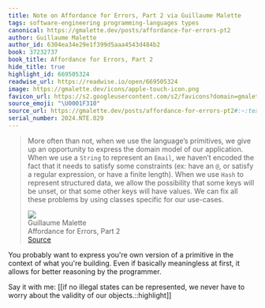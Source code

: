 ```yaml
---
title: Note on Affordance for Errors, Part 2 via Guillaume Malette
tags: software-engineering programming-languages types
canonical: https://gmalette.dev/posts/affordance-for-errors-pt2
author: Guillaume Malette
author_id: 6304ea34e29e1f399d5aaa4543d484b2
book: 37232737
book_title: Affordance for Errors, Part 2
hide_title: true
highlight_id: 669505324
readwise_url: https://readwise.io/open/669505324
image: https://gmalette.dev/icons/apple-touch-icon.png
favicon_url: https://s2.googleusercontent.com/s2/favicons?domain=gmalette.dev
source_emoji: "\U0001F310"
source_url: https://gmalette.dev/posts/affordance-for-errors-pt2#:~:text=More%20often%20than,for%20our%20use-cases.
serial_number: 2024.NTE.029
---
```

> More often than not, when we use the language’s primitives, we give up an opportunity to express the domain model of our application. When we use a `String` to represent an `Email`, we haven’t encoded the fact that it needs to satisfy some constraints (ex: have an `@`, or satisfy a regular expression, or have a finite length). When we use `Hash` to represent structured data, we allow the possibility that some keys will be unset, or that some other keys will have values. We can fix all these problems by using classes specific for our use-cases.
> <div class="quoteback-footer"><div class="quoteback-avatar"><img class="mini-favicon" src="https://s2.googleusercontent.com/s2/favicons?domain=gmalette.dev"></div><div class="quoteback-metadata"><div class="metadata-inner"><span style="display:none">FROM:</span><div aria-label="Guillaume Malette" class="quoteback-author"> Guillaume Malette</div><div aria-label="Affordance for Errors, Part 2" class="quoteback-title"> Affordance for Errors, Part 2</div></div></div><div class="quoteback-backlink"><a target="_blank" aria-label="go to the full text of this quotation" rel="noopener" href="https://gmalette.dev/posts/affordance-for-errors-pt2#:~:text=More%20often%20than,for%20our%20use-cases." class="quoteback-arrow"> Source</a></div></div>

You probably want to express you're own version of a primitive in the context of what you're building. Even if basically meaningless at first, it allows for better reasoning by the programmer.

Say it with me: [[if no illegal states can be represented, we never have to worry about the validity of our objects.::highlight]]